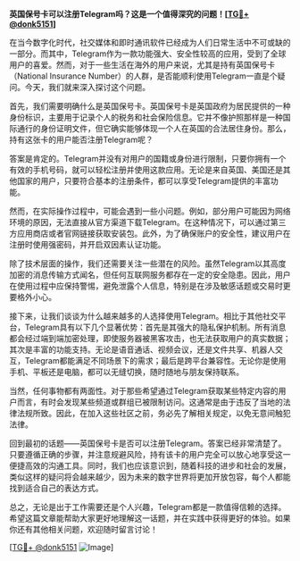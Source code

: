 **英国保号卡可以注册Telegram吗？这是一个值得深究的问题！[[TG💪+ @donk5151](https://t.me/s/donk5151)]**

在当今数字化时代，社交媒体和即时通讯软件已经成为人们日常生活中不可或缺的一部分。而其中，Telegram作为一款功能强大、安全性较高的应用，受到了全球用户的喜爱。然而，对于一些生活在海外的用户来说，尤其是持有英国保号卡（National Insurance Number）的人群，是否能顺利使用Telegram一直是个疑问。今天，我们就来深入探讨这个问题。

首先，我们需要明确什么是英国保号卡。英国保号卡是英国政府为居民提供的一种身份标识，主要用于记录个人的税务和社会保险信息。它并不像护照那样是一种国际通行的身份证明文件，但它确实能够体现一个人在英国的合法居住身份。那么，持有这张卡的用户能否注册Telegram呢？

答案是肯定的。Telegram并没有对用户的国籍或身份进行限制，只要你拥有一个有效的手机号码，就可以轻松注册并使用这款应用。无论是来自英国、美国还是其他国家的用户，只要符合基本的注册条件，都可以享受Telegram提供的丰富功能。

然而，在实际操作过程中，可能会遇到一些小问题。例如，部分用户可能因为网络环境的原因，无法直接从官方渠道下载Telegram。在这种情况下，可以通过第三方应用商店或者官网链接获取安装包。此外，为了确保账户的安全性，建议用户在注册时使用强密码，并开启双因素认证功能。

除了技术层面的操作，我们还需要关注一些潜在的风险。虽然Telegram以其高度加密的消息传输方式闻名，但任何互联网服务都存在一定的安全隐患。因此，用户在使用过程中应保持警惕，避免泄露个人信息，特别是在涉及敏感话题或交易时更要格外小心。

接下来，让我们谈谈为什么越来越多的人选择使用Telegram。相比于其他社交平台，Telegram具有以下几个显著优势：首先是其强大的隐私保护机制。所有消息都会经过端到端加密处理，即使服务器被黑客攻击，也无法获取用户的真实数据；其次是丰富的功能支持。无论是语音通话、视频会议，还是文件共享、机器人交互，Telegram都能满足不同场景下的需求；最后是跨平台兼容性。无论你是使用手机、平板还是电脑，都可以无缝切换，随时随地与朋友保持联系。

当然，任何事物都有两面性。对于那些希望通过Telegram获取某些特定内容的用户而言，有时会发现某些频道或群组已被限制访问。这通常是由于违反了当地的法律法规所致。因此，在加入这些社区之前，务必先了解相关规定，以免无意间触犯法律。

回到最初的话题——英国保号卡是否可以注册Telegram。答案已经非常清楚了。只要遵循正确的步骤，并注意规避风险，持有该卡的用户完全可以放心地享受这一便捷高效的沟通工具。同时，我们也应该意识到，随着科技的进步和社会的发展，类似这样的疑问将会越来越少，因为未来的数字世界将更加开放包容，每个人都能找到适合自己的表达方式。

总之，无论是出于工作需要还是个人兴趣，Telegram都是一款值得信赖的选择。希望这篇文章能帮助大家更好地理解这一话题，并在实践中获得更好的体验。如果你还有其他相关问题，欢迎随时留言讨论！

[[TG💪+ @donk5151](https://t.me/s/donk5151) ![Image](https://i.postimg.cc/rwNCRYN7/Snipaste-2025-04-30-17-27-05.png)]